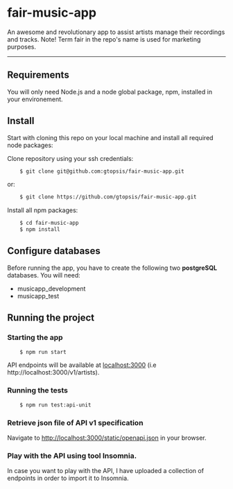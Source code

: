 # fair-music-app
An awesome and revolutionary app to assist artists manage their recordings and tracks. Note! Term fair in the repo's name is used for marketing purposes.

---

## Requirements

You will only need Node.js and a node global package, npm, installed in your environement.
## Install

Start with cloning this repo on your local machine and install all required node packages:

Clone repository using your ssh credentials:
```sh
    $ git clone git@github.com:gtopsis/fair-music-app.git
```

or:

```sh
    $ git clone https://github.com/gtopsis/fair-music-app.git
```

Install all npm packages:
```sh
    $ cd fair-music-app
    $ npm install
```
## Configure databases

Before running the app, you have to create the following two **postgreSQL** databases. You will need:

- musicapp_development
- musicapp_test

## Running the project

### Starting the app

```sh
    $ npm run start
```

API endpoints will be available at [localhost:3000](localhost:3000) (i.e http://localhost:3000/v1/artists).

### Running the tests

```sh
    $ npm run test:api-unit
```

### Retrieve json file of API v1 specification

Navigate to [http://localhost:3000/static/openapi.json](http://localhost:3000/static/openapi.json) in your browser.

### Play with the API using tool **Insomnia**.

In case you want to play with the API, I have uploaded a collection of endpoints in order to import it to Insomnia.
